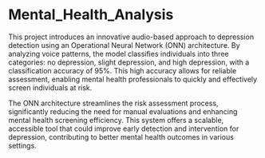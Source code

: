 # Mental_Health_Analysis

This project introduces an innovative audio-based approach to depression detection using an Operational Neural Network (ONN) architecture. By analyzing voice patterns, the model classifies individuals into three categories: no depression, slight depression, and high depression, with a classification accuracy of 95%. This high accuracy allows for reliable assessment, enabling mental health professionals to quickly and effectively screen individuals at risk.

The ONN architecture streamlines the risk assessment process, significantly reducing the need for manual evaluations and enhancing mental health screening efficiency. This system offers a scalable, accessible tool that could improve early detection and intervention for depression, contributing to better mental health outcomes in various settings.
